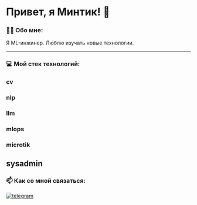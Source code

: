 # Привет, я Минтик! 🤖

### 👨‍💻 Обо мне:

Я ML-инжинер. Люблю изучать новые технологии.


---

### 💻 Мой стек технологий:

### cv
### nlp
### llm
### mlops
### microtik
sysadmin
---


### 📫 Как со мной связаться:

<p align="left">
<a href="https://t.me/mintik24" target="_blank">
  <img src="https://img.shields.io/badge/Telegram-2CA5E0?style=for-the-badge&logo=telegram&logoColor=white" alt="telegram"/>
</a>
</a>
</p>
